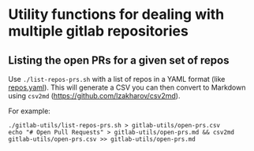 # Utility functions for dealing with multiple gitlab repositories

## Listing the open PRs for a given set of repos

Use `./list-repos-prs.sh` with a list of repos in a YAML format (like
[repos.yaml](../ansible-utils/playbooks/vars/repos.yaml)). This will generate
a CSV you can then convert to Markdown using `csv2md`
(https://github.com/lzakharov/csv2md).

For example:

```
./gitlab-utils/list-repos-prs.sh > gitlab-utils/open-prs.csv
echo "# Open Pull Requests" > gitlab-utils/open-prs.md && csv2md gitlab-utils/open-prs.csv >> gitlab-utils/open-prs.md
```

